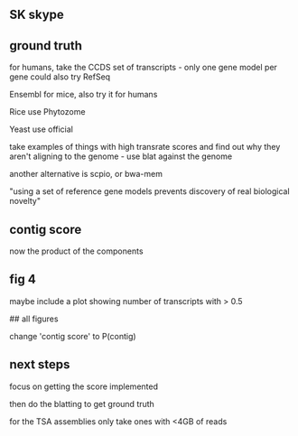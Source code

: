 ## SK skype

## ground truth

for humans, take the CCDS set of transcripts - only one gene model per gene
could also try RefSeq

Ensembl for mice, also try it for humans

Rice use Phytozome

Yeast use official

take examples of things with high transrate scores and find out why they aren't aligning to the genome - use blat against the genome

another alternative is scpio, or bwa-mem

"using a set of reference gene models prevents discovery of real biological novelty"

## contig score

now the product of the components


## fig 4

maybe include a plot showing number of transcripts with > 0.5

## all figures

change 'contig score' to P(contig)


## next steps

focus on getting the score implemented

then do the blatting to get ground truth

for the TSA assemblies only take ones with <4GB of reads
